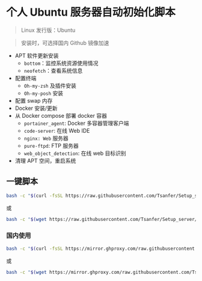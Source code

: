 # 个人 Ubuntu 服务器自动初始化脚本

> Linux 发行版：Ubuntu

> 安装时，可选择国内 Github 镜像加速

- APT 软件更新安装
  - `bottom`：监控系统资源使用情况
  - `neofetch`：查看系统信息
- 配置终端
  - `Oh-my-zsh` 及插件安装
  - `Oh-my-posh` 安装
- 配置 swap 内存
- Docker 安装/更新
- 从 Docker compose 部署 docker 容器
  - `portainer_agent`: Docker 多容器管理客户端
  - `code-server`: 在线 Web IDE
  - `nginx: Web` 服务器
  - `pure-ftpd`: FTP 服务器
  - `web_object_detection`: 在线 web 目标识别
- 清理 APT 空间，重启系统

## 一键脚本

```bash
bash -c "$(curl -fsSL https://raw.githubusercontent.com/Tsanfer/Setup_server/main/Setup.sh)"
```

或

```bash
bash -c "$(wget https://raw.githubusercontent.com/Tsanfer/Setup_server/main/Setup.sh -O -)"
```

### 国内使用

```bash
bash -c "$(curl -fsSL https://mirror.ghproxy.com/raw.githubusercontent.com/Tsanfer/Setup_server/main/Setup.sh)"
```

或

```bash
bash -c "$(wget https://mirror.ghproxy.com/raw.githubusercontent.com/Tsanfer/Setup_server/main/Setup.sh -O -)"
```
